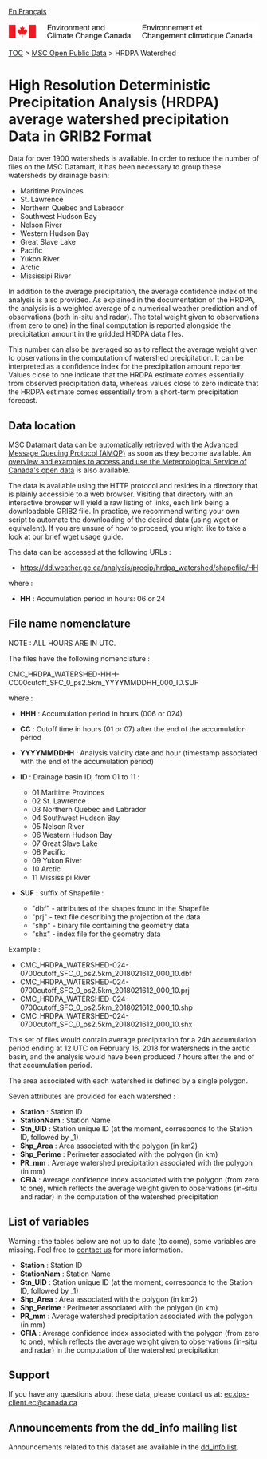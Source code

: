 [En Français](readme_hrdpa-watershed-datamart_fr.md)

![ECCC logo](../../img_eccc-logo.png)

[TOC](../../readme_en.md) > [MSC Open Public Data](../readme_en.md) > HRDPA Watershed

# High Resolution Deterministic Precipitation Analysis (HRDPA) average watershed precipitation Data in GRIB2 Format

Data for over 1900 watersheds is available. In order to reduce the number of files on the MSC Datamart, it has been necessary to group these watersheds by drainage basin:

 * Maritime Provinces
 * St. Lawrence
 * Northern Quebec and Labrador
 * Southwest Hudson Bay
 * Nelson River
 * Western Hudson Bay
 * Great Slave Lake
 * Pacific
 * Yukon River
 * Arctic
 * Mississipi River

In addition to the average precipitation, the average confidence index of the analysis is also provided. As explained in the documentation of the HRDPA, the analysis is a weighted average of a numerical weather prediction and of observations (both in-situ and radar). The total weight given to observations (from zero to one) in the final computation is reported alongside the precipitation amount in the gridded HRDPA data files. 

This number can also be averaged so as to reflect the average weight given to observations in the computation of watershed precipitation. It can be interpreted as a confidence index for the precipitation amount reporter. Values close to one indicate that the HRDPA estimate comes essentially from observed precipitation data, whereas values close to zero indicate that the HRDPA estimate comes essentially from a short-term precipitation forecast.

## Data location

MSC Datamart data can be [automatically retrieved with the Advanced Message Queuing Protocol (AMQP)](../../msc-datamart/amqp_en.md) as soon as they become available. An [overview and examples to access and use the Meteorological Service of Canada's open data](../../usage/readme_en.md) is also available.

The data is available using the HTTP protocol and resides in a directory that is plainly accessible to a web browser. Visiting that directory with an interactive browser will yield a raw listing of links, each link being a downloadable GRIB2 file. In practice, we recommend writing your own script to automate the downloading of the desired data (using wget or equivalent). If you are unsure of how to proceed, you might like to take a look at our brief wget usage guide.

The data can be accessed at the following URLs :

* https://dd.weather.gc.ca/analysis/precip/hrdpa_watershed/shapefile/HH

where :

* __HH__ :  Accumulation period in hours: 06 or 24 

## File name nomenclature 

NOTE : ALL HOURS ARE IN UTC.

The files have the following nomenclature :

CMC_HRDPA_WATERSHED-HHH-CC00cutoff_SFC_0_ps2.5km_YYYYMMDDHH_000_ID.SUF

where :

* __HHH__ : Accumulation period in hours (006 or 024)
* __CC__ : Cutoff time in hours (01 or 07) after the end of the accumulation period
* __YYYYMMDDHH__ : Analysis validity date and hour (timestamp associated with the end of the accumulation period)
* __ID__ : Drainage basin ID, from 01 to 11 :
	* 01 Maritime Provinces
	* 02 St. Lawrence
	* 03 Northern Quebec and Labrador
	* 04 Southwest Hudson Bay
	* 05 Nelson River
	* 06 Western Hudson Bay
	* 07 Great Slave Lake
	* 08 Pacific
	* 09 Yukon River
	* 10 Arctic
	* 11 Mississipi River

* __SUF__ : suffix of Shapefile :
	* "dbf" - attributes of the shapes found in the Shapefile
	* "prj" - text file describing the projection of the data
	* "shp" - binary file containing the geometry data
	* "shx" - index file for the geometry data

Example : 
* CMC_HRDPA_WATERSHED-024-0700cutoff_SFC_0_ps2.5km_2018021612_000_10.dbf
* CMC_HRDPA_WATERSHED-024-0700cutoff_SFC_0_ps2.5km_2018021612_000_10.prj
* CMC_HRDPA_WATERSHED-024-0700cutoff_SFC_0_ps2.5km_2018021612_000_10.shp
* CMC_HRDPA_WATERSHED-024-0700cutoff_SFC_0_ps2.5km_2018021612_000_10.shx

This set of files would contain average precipitation for a 24h accumulation period ending at 12 UTC on February 16, 2018 for watersheds in the arctic basin, and the analysis would have been produced 7 hours after the end of that accumulation period.

The area associated with each watershed is defined by a single polygon.

Seven attributes are provided for each watershed :

* __Station__    : Station ID
* __StationNam__ : Station Name
* __Stn_UID__    : Station unique ID (at the moment, corresponds to the Station ID, followed by _1)
* __Shp_Area__   : Area associated with the polygon (in km2)
* __Shp_Perime__ : Perimeter associated with the polygon (in km)
* __PR_mm__      : Average watershed precipitation associated with the polygon (in mm)
* __CFIA__       : Average confidence index associated with the polygon (from zero to one), which reflects the average weight given to observations (in-situ and radar) in the computation of the watershed precipitation

## List of variables

Warning : the tables below are not up to date (to come), some variables are missing. Feel free to [contact us](mailto:ec.dps-client.ec@canada.ca) for more information.

* __Station__    : Station ID
* __StationNam__ : Station Name
* __Stn_UID__    : Station unique ID (at the moment, corresponds to the Station ID, followed by _1)
* __Shp_Area__   : Area associated with the polygon (in km2)
* __Shp_Perime__ : Perimeter associated with the polygon (in km)
* __PR_mm__      : Average watershed precipitation associated with the polygon (in mm)
* __CFIA__       : Average confidence index associated with the polygon (from zero to one), which reflects the average weight given to observations (in-situ and radar) in the computation of the watershed precipitation

## Support

If you have any questions about these data, please contact us at: ec.dps-client.ec@canada.ca

## Announcements from the dd_info mailing list 

Announcements related to this dataset are available in the [dd_info list](https://lists.ec.gc.ca/cgi-bin/mailman/listinfo/dd_info).
